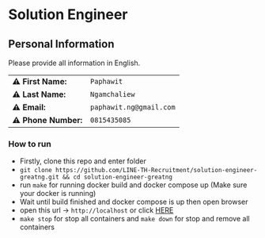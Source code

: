# Solution Engineer

## Personal Information

Please provide all information in English.

|                      |                         |
| -------------------- | ----------------------- |
| **⚠️ First Name:**   | `Paphawit`              |
| **⚠️ Last Name:**    | `Ngamchaliew`           |
| **⚠️ Email:**        | `paphawit.ng@gmail.com` |
| **⚠️ Phone Number:** | `0815435085`            |

### How to run

-   Firstly, clone this repo and enter folder
-   `git clone https://github.com/LINE-TH-Recruitment/solution-engineer-greatng.git && cd solution-engineer-greatng`
-   run `make` for running docker build and docker compose up (Make sure your docker is running)
-   Wait until build finished and docker compose is up then open browser
-   open this url -> `http://localhost` or click [HERE](http://localhost)
-   `make stop` for stop all containers and `make down` for stop and remove all containers
